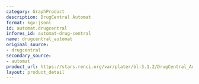 ```yaml
---
category: GraphProduct
description: DrugCentral Automat
format: kgx-jsonl
id: automat.drugcentral
infores_id: automat-drug-central
name: drugcentral_automat
original_source:
- drugcentral
secondary_source:
- automat
product_url: https://stars.renci.org/var/plater/bl-3.1.2/DrugCentral_Automat/latest/kgx_files
layout: product_detail
---
```

